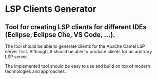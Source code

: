 # LSP Clients Generator

## Tool for creating LSP clients for different IDEs (Eclipse, Eclipse Che, VS Code, …). 

The tool should be able to generate clients for the Apache Camel LSP server first. Although, it should be able to produce clients for an arbitrary LSP server.

The implemented tool should be easy to use and build on top of modern technologies and approaches.
